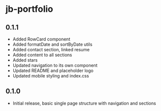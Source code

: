 # jb-portfolio

## 0.1.1

- Added RowCard component
- Added formatDate and sortByDate utils
- Added contact section, linked resume
- Added content to all sections
- Added stars
- Updated navigation to its own component
- Updated README and placeholder logo
- Updated mobile styling and index.css

## 0.1.0

- Initial release, basic single page structure with navigation and sections
